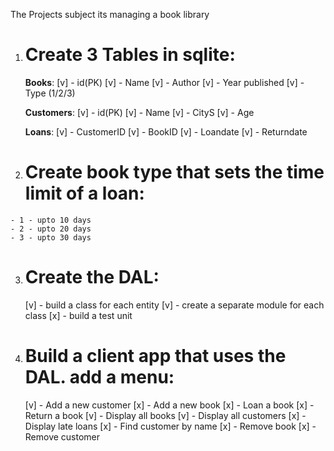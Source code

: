 The Projects subject its managing a book library
1. # Create 3 Tables in sqlite:
    **Books**:
            [v] - id(PK)
            [v] - Name
            [v] - Author
            [v] - Year published
            [v] - Type (1/2/3)

    **Customers**:
            [v] - id(PK) 
            [v] - Name
            [v] - CityS
            [v] - Age

    **Loans**:
            [v] - CustomerID
            [v] - BookID
            [v] - Loandate
            [v] - Returndate

2.    # Create book type that sets the time limit of a loan:
    - 1 - upto 10 days
    - 2 - upto 20 days
    - 3 - upto 30 days
3. # Create the DAL:
    [v] - build a class for each entity
    [v] - create a separate module for each class
    [x] - build a test unit

4. # Build a client app that uses the DAL. add a menu:
    [v] - Add a new customer
    [x] - Add a new book
    [x] - Loan a book
    [x] - Return a book
    [v] - Display all books
    [v] - Display all customers
    [x] - Display late loans
    [x] - Find customer by name
    [x] - Remove book
    [x] - Remove customer